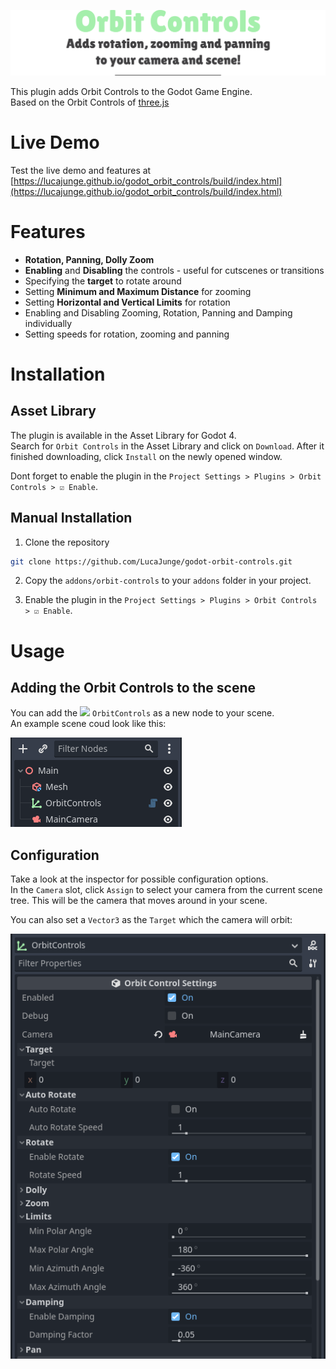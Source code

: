 ![Godot Orbit Controls Header Image](./header.png)

This plugin adds Orbit Controls to the Godot Game Engine.  
Based on the Orbit Controls of [three.js](https://threejs.org/docs/#examples/en/controls/OrbitControls)  

# Live Demo
Test the live demo and features at [https://lucajunge.github.io/godot_orbit_controls/build/index.html](https://lucajunge.github.io/godot_orbit_controls/build/index.html)

# Features

- **Rotation, Panning, Dolly Zoom**
- **Enabling** and **Disabling** the controls - useful for cutscenes or transitions
- Specifying the **target** to rotate around
- Setting **Minimum and Maximum Distance** for zooming
- Setting **Horizontal and Vertical Limits** for rotation
- Enabling and Disabling Zooming, Rotation, Panning and Damping individually
- Setting speeds for rotation, zooming and panning

# Installation

## Asset Library

The plugin is available in the Asset Library for Godot 4.  
Search for `Orbit Controls` in the Asset Library and click on `Download`. After it finished downloading, click `Install` on the newly opened window.  

Dont forget to enable the plugin in the `Project Settings > Plugins > Orbit Controls > ☑ Enable`.


## Manual Installation

1. Clone the repository

```bash
git clone https://github.com/LucaJunge/godot-orbit-controls.git
```

2. Copy the `addons/orbit-controls` to your `addons` folder in your project.

3. Enable the plugin in the `Project Settings > Plugins > Orbit Controls > ☑ Enable`.

# Usage

## Adding the Orbit Controls to the scene

You can add the ![](addons/orbit_controls/node-icon.png) `OrbitControls` as a new node to your scene.  
An example scene coud look like this:

![](images/example_setup.png)

## Configuration

Take a look at the inspector for possible configuration options.  
In the `Camera` slot, click `Assign` to select your camera from the current scene tree. This will be the camera that moves around in your scene.

You can also set a `Vector3` as the `Target` which the camera will orbit:

![](images/example_inspector.png)
